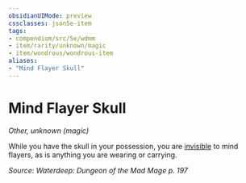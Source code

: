 ```yaml
---
obsidianUIMode: preview
cssclasses: json5e-item
tags:
- compendium/src/5e/wdmm
- item/rarity/unknown/magic
- item/wondrous/wondrous-item
aliases: 
- "Mind Flayer Skull"
---
```

# Mind Flayer Skull
*Other, unknown (magic)*  


While you have the skull in your possession, you are [invisible](/3-Mechanics/CLI/rules/conditions.md#invisible) to mind flayers, as is anything you are wearing or carrying.

*Source: Waterdeep: Dungeon of the Mad Mage p. 197*